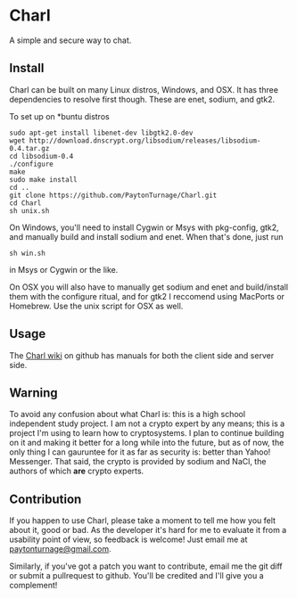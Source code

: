 Charl
================================================================================
A simple and secure way to chat.

Install
--------------------------------------------------------------------------------
Charl can be built on many Linux distros, Windows, and OSX. It has three
dependencies to resolve first though. These are enet, sodium, and gtk2.

To set up on *buntu distros

    sudo apt-get install libenet-dev libgtk2.0-dev
    wget http://download.dnscrypt.org/libsodium/releases/libsodium-0.4.tar.gz
    cd libsodium-0.4
    ./configure
    make
    sudo make install
    cd ..
    git clone https://github.com/PaytonTurnage/Charl.git
    cd Charl
    sh unix.sh

On Windows, you'll need to install Cygwin or Msys with pkg-config, gtk2, and
manually build and install sodium and enet. When that's done, just run

    sh win.sh

in Msys or Cygwin or the like.

On OSX you will also have to manually get sodium and enet and build/install them
with the configure ritual, and for gtk2 I reccomend using MacPorts or Homebrew.
Use the unix script for OSX as well.

Usage
--------------------------------------------------------------------------------
The [Charl wiki](https://github.com/PaytonTurnage/Charl3/wiki) on github has manuals for both the client side and server side.

Warning
--------------------------------------------------------------------------------
To avoid any confusion about what Charl is: this is a high school independent
study project. I am not a crypto expert by any means; this is a project I'm
using to learn how to cryptosystems. I plan to continue building on it and
making it better for a long while into the future, but as of now, the only thing
I can gauruntee for it as far as security is: better than Yahoo! Messenger. That
said, the crypto is provided by sodium and NaCl, the authors of which **are** crypto
experts.

Contribution
--------------------------------------------------------------------------------
If you happen to use Charl, please take a moment to tell me how you felt about
it, good or bad. As the developer it's hard for me to evaluate it from a
usability point of view, so feedback is welcome! Just email me at 
paytonturnage@gmail.com.

Similarly, if you've got a patch you want to contribute, email me the git diff
or submit a pullrequest to github. You'll be credited and I'll give you a
complement!